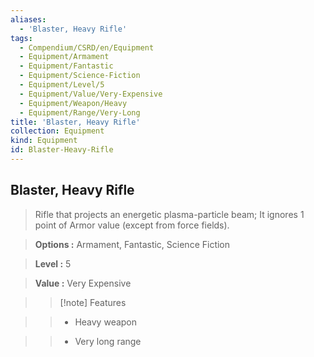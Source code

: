 ```yaml
---
aliases:
  - 'Blaster, Heavy Rifle'
tags:
  - Compendium/CSRD/en/Equipment
  - Equipment/Armament
  - Equipment/Fantastic
  - Equipment/Science-Fiction
  - Equipment/Level/5
  - Equipment/Value/Very-Expensive
  - Equipment/Weapon/Heavy
  - Equipment/Range/Very-Long
title: 'Blaster, Heavy Rifle'
collection: Equipment
kind: Equipment
id: Blaster-Heavy-Rifle
---
```

## Blaster, Heavy Rifle    
    
>Rifle that projects an energetic plasma-particle beam; It ignores 1 point of Armor value (except from force fields).    
> **Options :** Armament, Fantastic, Science Fiction    
> **Level :** 5    
> **Value :** Very Expensive    
>>[!note] Features    
>> - Heavy weapon    
>> - Very long range
